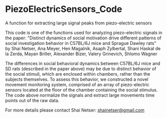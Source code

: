 # PiezoElectricSensors_Code
A function for extracting large signal peaks from piezo-electric sensors

This code is one of the functions used for analyzing piezo-electric signals in the paper:
"Distinct dynamics of social motivation drive different patterns of social investigation behavior in C57BL/6J mice and Sprague Dawley rats" 
by Shai Netser, Ana Meyer, Hen Magalnik, Asaph Zylbertal, Shani Haskal de la Zerda, Mayan Briller, Alexander Bizer, Valery Grinevich, Shlomo Wagner

The differences in social behavioral dynamics between C57BL/6J mice and SD rats (described in the paper above) may be due to distinct behavior of the social stimuli, which are enclosed within chambers, rather than the subjects themselves. To assess this behavior, we constructed a novel movement monitoring system, comprised of an array of piezo-electric sensors located at the floor of the chamber containing the social stimulus. The code above normalize the signals and extract large movements time points out of the raw data.

For more details please contact Shai Netser: shainetser@gmail.com

